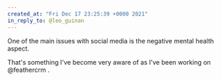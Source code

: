 ```yaml
---
created_at: "Fri Dec 17 23:25:39 +0000 2021"
in_reply_to: @leo_guinan
---
```


One of the main issues with social media is the negative mental health aspect.

That's something I've become very aware of as I've been working on @feathercrm .